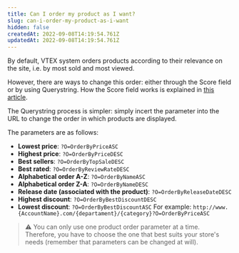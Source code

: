 ```yaml
---
title: Can I order my product as I want?
slug: can-i-order-my-product-as-i-want
hidden: false
createdAt: 2022-09-08T14:19:54.761Z
updatedAt: 2022-09-08T14:19:54.761Z
---
```


By default, VTEX system orders products according to their relevance on the site, i.e. by most sold and most viewed.

However, there are ways to change this order: either through the Score field or by using Querystring.
How the Score field works is explained in [this article](https://help.vtex.com/en/tutorial/how-the-score-field-works--1BUZC0mBYEEIUgeQYAKcae).

The Querystring process is simpler: simply incert the parameter into the URL to change the order in which products are displayed.

The parameters are as follows:

- **Lowest price**: `?O=OrderByPriceASC`
- **Highest price**: `?O=OrderByPriceDESC`
- **Best sellers**: `?O=OrderByTopSaleDESC`
- **Best rated**: `?O=OrderByReviewRateDESC`
- **Alphabetical order A-Z**: `?O=OrderByNameASC`
- **Alphabetical order Z-A**: `?O=OrderByNameDESC`
- **Release date (associated with the product)**: `?O=OrderByReleaseDateDESC`
- **Highest discount**: `?O=OrderByBestDiscountDESC`
- **Lowest discount**: `?O=OrderByBestDiscountASC`
  For example: `http://www.{AccountName}.com/{departament}/{category}?O=OrderByPriceASC`

> ⚠️ You can only use one product order parameter at a time. Therefore, you have to choose the one that best suits your store's needs (remember that parameters can be changed at will).
